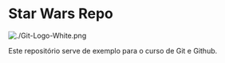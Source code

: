 # Star Wars Repo


![./Git-Logo-White.png](Git)

Este repositório serve de exemplo para o curso de Git e Github.
